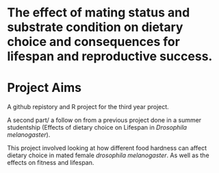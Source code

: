 # The effect of mating status and substrate condition on dietary choice and consequences for lifespan and reproductive success.

# Project Aims 
A github repistory and R project for the third year project. 

A second part/ a follow on from a previous project done in a summer studentship (Effects of dietary choice on Lifespan in *Drosophila melanogaster*).

This project involved looking at how different food hardness can affect dietary choice in mated female *drosophila melanogaster*. As well as the effects on fitness and lifespan. 


